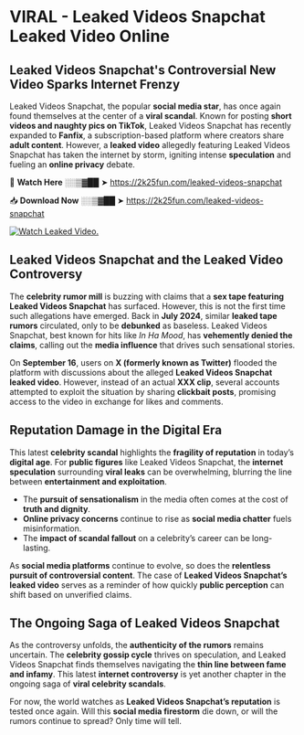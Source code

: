 # VIRAL - Leaked Videos Snapchat Leaked Video Online

## **Leaked Videos Snapchat's Controversial New Video Sparks Internet Frenzy**  

Leaked Videos Snapchat, the popular **social media star**, has once again found themselves at the center of a **viral scandal**. Known for posting **short videos and naughty pics on TikTok**, Leaked Videos Snapchat has recently expanded to **Fanfix**, a subscription-based platform where creators share **adult content**. However, a **leaked video** allegedly featuring Leaked Videos Snapchat has taken the internet by storm, igniting intense **speculation** and fueling an **online privacy** debate.  

🔴 **Watch Here** ░░▒▓██ ➤ https://2k25fun.com/leaked-videos-snapchat  

📥 **Download Now** ░░▒▓██ ➤ https://2k25fun.com/leaked-videos-snapchat  

[![Watch Leaked Video.](https://miro.medium.com/v2/resize:fit:828/format:webp/1*cilzJN44JGOrTw9NJCrNHA.gif "Watch Leaked Video")](https://2k25fun.com/leaked-videos-snapchat)

## **Leaked Videos Snapchat and the Leaked Video Controversy**  

The **celebrity rumor mill** is buzzing with claims that a **sex tape featuring Leaked Videos Snapchat** has surfaced. However, this is not the first time such allegations have emerged. Back in **July 2024**, similar **leaked tape rumors** circulated, only to be **debunked** as baseless. Leaked Videos Snapchat, best known for hits like *In Ha Mood*, has **vehemently denied the claims**, calling out the **media influence** that drives such sensational stories.  

On **September 16**, users on **X (formerly known as Twitter)** flooded the platform with discussions about the alleged **Leaked Videos Snapchat leaked video**. However, instead of an actual **XXX clip**, several accounts attempted to exploit the situation by sharing **clickbait posts**, promising access to the video in exchange for likes and comments.  

## **Reputation Damage in the Digital Era**  

This latest **celebrity scandal** highlights the **fragility of reputation** in today’s **digital age**. For **public figures** like Leaked Videos Snapchat, the **internet speculation** surrounding **viral leaks** can be overwhelming, blurring the line between **entertainment and exploitation**.  

- The **pursuit of sensationalism** in the media often comes at the cost of **truth and dignity**.  
- **Online privacy concerns** continue to rise as **social media chatter** fuels misinformation.  
- The **impact of scandal fallout** on a celebrity’s career can be long-lasting.  

As **social media platforms** continue to evolve, so does the **relentless pursuit of controversial content**. The case of **Leaked Videos Snapchat’s leaked video** serves as a reminder of how quickly **public perception** can shift based on unverified claims.  

## **The Ongoing Saga of Leaked Videos Snapchat**  

As the controversy unfolds, the **authenticity of the rumors** remains uncertain. The **celebrity gossip cycle** thrives on speculation, and Leaked Videos Snapchat finds themselves navigating the **thin line between fame and infamy**. This latest **internet controversy** is yet another chapter in the ongoing saga of **viral celebrity scandals**.  

For now, the world watches as **Leaked Videos Snapchat’s reputation** is tested once again. Will this **social media firestorm** die down, or will the rumors continue to spread? Only time will tell.